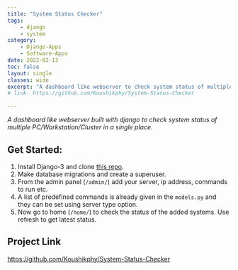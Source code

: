 ```yaml
---
title: "System Status Checker"
tags: 
    - django
    - system
category:
    - Django-Apps
    - Software-Apps
date: 2022-02-13
toc: false
layout: single
classes: wide
excerpt: "A dashboard like webserver to check system status of multiple PC/Workstation/Cluster in a single place."
# link: https://github.com/Koushikphy/System-Status-Checker

---
```


_A dashboard like webserver built with django to check system status of multiple PC/Workstation/Cluster in a single place._


## Get Started:
1. Install Django-3 and clone [this repo](https://github.com/Koushikphy/System-Status-Checker).
2. Make database migrations and create a superuser.
3. From the admin panel (`/admin/`) add your server, ip address, commands to run etc.
4. A list of predefined commands is already given in the `models.py` and they can be set using server type option.
5. Now go to home (`/home/`) to check the status of the added systems. Use refresh to get latest status.




## Project Link
<a href='https://github.com/Koushikphy/System-Status-Checker'>https://github.com/Koushikphy/System-Status-Checker</a>